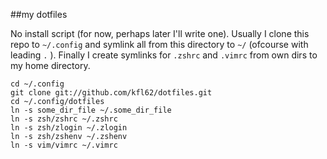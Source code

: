 ##my dotfiles

No install script (for now, perhaps later I'll write one).
Usually I clone this repo to `~/.config` and symlink all from
this directory to `~/` (ofcourse with leading `.` ). Finally I
create symlinks for `.zshrc` and `.vimrc` from own dirs to my
home directory.

    cd ~/.config
    git clone git://github.com/kfl62/dotfiles.git
    cd ~/.config/dotfiles
    ln -s some_dir_file ~/.some_dir_file
    ln -s zsh/zshrc ~/.zshrc
    ln -s zsh/zlogin ~/.zlogin
    ln -s zsh/zshenv ~/.zshenv
    ln -s vim/vimrc ~/.vimrc
